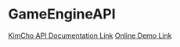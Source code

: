 # GameEngineAPI
[KimCho API Documentation Link](https://kimdav011.github.io/GameEngineAPI/out/index.html)
[Online Demo Link](http://gameengineapi-env.eba-itxjse22.us-west-1.elasticbeanstalk.com)
